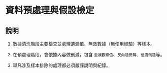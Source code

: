 # 資料預處理與假設檢定

## 說明

1. 數據清洗階段主要檢查並處理遺漏值、無效數據（無使用經驗）等樣本。

2. 在預處理階段，會依據內容做刪減，包含 `重複觀察值`、`反向題反轉`、`信度刪題`等。

3. 舉凡涉及樣本排除的處理都必須嚴謹說明與紀錄。





